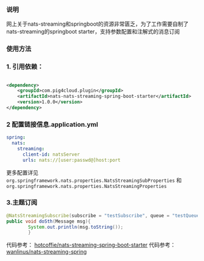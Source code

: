 ### 说明

网上关于nats-streaming和springboot的资源非常匮乏，为了工作需要自制了nats-streaming的springboot starter，支持参数配置和注解式的消息订阅

### 使用方法

### 1. 引用依赖：

```xml

<dependency>
    <groupId>com.pig4cloud.plugin</groupId>
    <artifactId>nats-nats-streaming-spring-boot-starter</artifactId>
    <version>1.0.0</version>
</dependency>
```

### 2 配置链接信息.application.yml

```yaml
spring:
  nats:
    streaming:
      client-id: natsServer
      urls: nats://[user:passwd@]host:port
```

更多配置详见`org.springframework.nats.properties.NatsStreamingSubProperties`
和`org.springframework.nats.properties.NatsStreamingProperties`

### 3.主题订阅

```java
@NatsStreamingSubscribe(subscribe = "testSubscribe", queue = "testQueue")
public void doSth(Message msg){
        System.out.println(msg.toString());
        }
```

代码参考： [hotcoffie/nats-streaming-spring-boot-starter](https://github.com/hotcoffie/nats-streaming-spring-boot-starter)
代码参考： [wanlinus/nats-streaming-spring](https://github.com/wanlinus/nats-streaming-spring)
